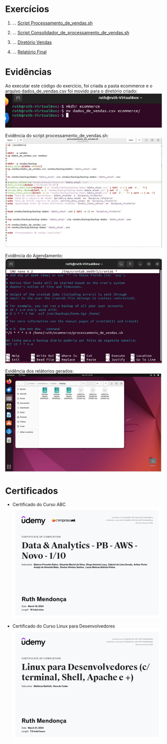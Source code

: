 # Exercícios


1. ...
[Script Processamento_de_vendas.sh](/exercicios/ecommerce/processamento_de_vendas.sh)

2. ...
[Script Consolidador_de_processamento_de_vendas.sh](exercicios\ecommerce\consolidador_de_processamento_de_vendas.sh)

3. ...
[Diretório Vendas](exercicios\ecommerce\vendas)

4. ...
[Relatório Final](exercicios\ecommerce\relatorio_final.txt)





# Evidências


Ao executar este código do exercício, foi criada a pasta ecommerce e o arquivo dados_de_vendas.csv foi movido para o diretório criado:
![Evidencia 1](evidencias/inicio.jpeg)

Evidência do script processamento_de_vendas.sh:
![Evidencia 2](evidencias/processamento_de_vendas.jpeg)

Evidência do Agendamento:
![Evidencia 3](evidencias/crontab.jpeg)

Evidência dos relátorios gerados:
![Evidencia 4](evidencias/relatorios.jpeg)


# Certificados


- Certificado do Curso ABC
![Curso ABC](certificados/certificado1.jpg)

- Certificado do Curso Linux para Desenvolvedores
![Linux para Desenvolvedores](certificados/certificado2.jpg)





